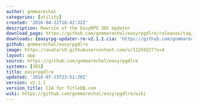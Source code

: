 ```yaml
---
author: gnmmarechal
categories: [utility]
created: '2016-04-22T18:42:32Z'
description: Rewrite of the EasyRPG 3DS Updater
download_page: https://github.com/gnmmarechal/easyrpgdlre/releases/tag/v2.1.1
downloads: {easyrpg-updater-re-v2.1.1.cia: 'https://github.com/gnmmarechal/easyrpgdlre/releases/download/v2.1.1/easyrpg-updater-re-v2.1.1.cia'}
github: gnmmarechal/easyrpgdlre
image: https://avatars0.githubusercontent.com/u/11259227?v=4
layout: app
source: https://github.com/gnmmarechal/easyrpgdlre
systems: [3DS]
title: easyrpgdlre
updated: '2016-07-23T23:51:20Z'
version: v2.1.1
version_title: CIA for TitleDB.com
wiki: https://github.com/gnmmarechal/easyrpgdlre/wiki
---
```

